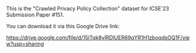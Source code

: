 This is the "Crawled Privacy Policy Collection" dataset for ICSE'23 Submission Paper #151.

You can download it via this Google Drive link:

https://drive.google.com/file/d/15lTqk8ylRDlUER69qYR1H1zboqdsOQ1F/view?usp=sharing
